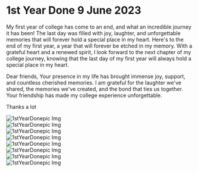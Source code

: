 # 1st Year Done 9 June 2023

My first year of college has come to an end, and what an incredible journey it has been! The last day was filled with joy, laughter, and unforgettable memories that will forever hold a special place in my heart. Here's to the end of my first year, a year that will forever be etched in my memory. With a grateful heart and a renewed spirit, I look forward to the next chapter of my college journey, knowing that the last day of my first year will always hold a special place in my heart.

Dear friends, Your presence in my life has brought immense joy, support, and countless cherished memories. I am grateful for the laughter we've shared, the memories we've created, and the bond that ties us together. Your friendship has made my college experience unforgettable.

Thanks a lot


 <img src="./assets/1stYearDonepic (9).jpg" alt="1stYearDonepic Img"/><br>
 <img src="./assets/1stYearDonepic (4).jpg" alt="1stYearDonepic Img"/><br>
 <img src="./assets/1stYearDonepic (1).jpg" alt="1stYearDonepic Img"/><br>
 <img src="./assets/1stYearDonepic (2).jpg" alt="1stYearDonepic Img"/><br>
 <img src="./assets/1stYearDonepic (5).jpg" alt="1stYearDonepic Img"/><br>
 <img src="./assets/1stYearDonepic (6).jpg" alt="1stYearDonepic Img"/><br>
 <img src="./assets/1stYearDonepic (7).jpg" alt="1stYearDonepic Img"/><br>
 <img src="./assets/1stYearDonepic (8).jpg" alt="1stYearDonepic Img"/><br>